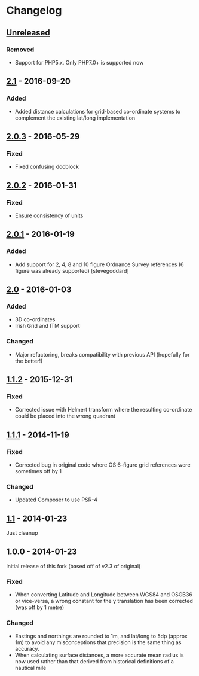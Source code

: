 # Changelog

## [Unreleased]
### Removed
- Support for PHP5.x. Only PHP7.0+ is supported now

## [2.1] - 2016-09-20
### Added
- Added distance calculations for grid-based co-ordinate systems to complement the existing lat/long implementation

## [2.0.3] - 2016-05-29
### Fixed
- Fixed confusing docblock

## [2.0.2] - 2016-01-31
### Fixed
- Ensure consistency of units

## [2.0.1] - 2016-01-19
### Added
- Add support for 2, 4, 8 and 10 figure Ordnance Survey references (6 figure was already supported) [stevegoddard]

## [2.0] - 2016-01-03
### Added
- 3D co-ordinates
- Irish Grid and ITM support
### Changed
- Major refactoring, breaks compatibility with previous API (hopefully for the better!)

## [1.1.2] - 2015-12-31
### Fixed
- Corrected issue with Helmert transform where the resulting co-ordinate could be placed into the wrong quadrant

## [1.1.1] - 2014-11-19
### Fixed
- Corrected bug in original code where OS 6-figure grid references were sometimes off by 1
### Changed
- Updated Composer to use PSR-4

## [1.1] - 2014-01-23
Just cleanup

## 1.0.0 - 2014-01-23
Initial release of this fork (based off of v2.3 of original)
### Fixed
- When converting Latitude and Longitude between WGS84 and OSGB36 or vice-versa, a wrong constant for the y translation has been corrected (was off by 1 metre)
### Changed
- Eastings and northings are rounded to 1m, and lat/long to 5dp (approx 1m) to avoid any misconceptions that precision is the same thing as accuracy.
- When calculating surface distances, a more accurate mean radius is now used rather than that derived from historical definitions of a nautical mile

[Unreleased]: https://github.com/dvdoug/PHPCoord/compare/v2.1...HEAD
[2.1]: https://github.com/dvdoug/PHPCoord/compare/2.0.3...2.1
[2.0.3]: https://github.com/dvdoug/PHPCoord/compare/2.0.2...2.0.3
[2.0.2]: https://github.com/dvdoug/PHPCoord/compare/2.0.1...2.0.2
[2.0.1]: https://github.com/dvdoug/PHPCoord/compare/2.0...2.0.1
[2.0]: https://github.com/dvdoug/PHPCoord/compare/1.1.2...2.0
[1.1.2]: https://github.com/dvdoug/PHPCoord/compare/1.1.1...1.1.2
[1.1.1]: https://github.com/dvdoug/PHPCoord/compare/1.1...1.1.1
[1.1]: https://github.com/dvdoug/PHPCoord/compare/1.0...1.1
